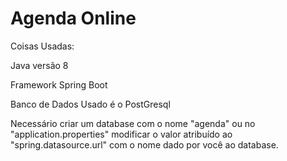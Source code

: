 # Agenda Online

Coisas Usadas:

Java versão 8

Framework Spring Boot

Banco de Dados Usado é o PostGresql

Necessário criar um database com o nome "agenda" ou no "application.properties" modificar o valor atribuído ao "spring.datasource.url" com o nome dado por você ao database.
